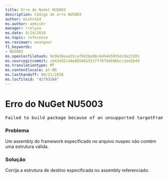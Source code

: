 ```yaml
---
title: Erro do NuGet NU5003
description: Código de erro NU5003
author: mishra14
ms.author: anmishr
manager: rrelyea
ms.date: 8/14/2018
ms.topic: reference
ms.reviewer: anangaur
f1_keywords:
- NU5003
ms.openlocfilehash: 9e9638eaa55caf0d26a96c645445935dc0a23101
ms.sourcegitcommit: c643dd2c44e085601551ff7079d696bcc3ad2b49
ms.translationtype: MT
ms.contentlocale: pt-BR
ms.lasthandoff: 08/21/2018
ms.locfileid: "42793184"
---
```

# <a name="nuget-error-nu5003"></a>Erro do NuGet NU5003
<pre>Failed to build package because of an unsupported targetFramework value on 'System.Net'.</pre>

### <a name="issue"></a>Problema

Um assembly do framework especificado no arquivo nuspec não contém uma estrutura válida.


### <a name="solution"></a>Solução

Corrija a estrutura de destino especificada no assembly referenciado.

